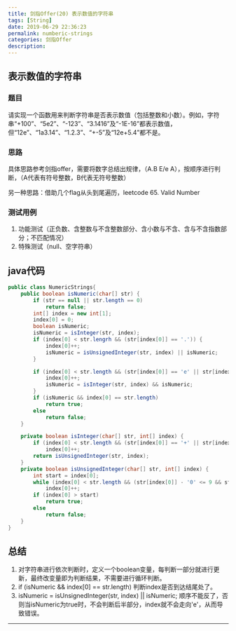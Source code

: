 ```yaml
---
title: 剑指Offer(20) 表示数值的字符串
tags: [String]
date: 2019-06-29 22:36:23
permalink: numberic-strings
categories: 剑指Offer
description:
---
```

<p class="description"></p>


<!-- more -->

## 表示数值的字符串 

### 题目
请实现一个函数用来判断字符串是否表示数值（包括整数和小数）。例如，字符串“+100”、“5e2”、“-123”、“3.1416”及“-1E-16”都表示数值，但“12e”、“1a3.14”、“1.2.3”、“+-5”及“12e+5.4”都不是。


### 思路

具体思路参考剑指offer，需要将数字总结出规律，（A.B E/e A），按顺序进行判断，（A代表有符号整数，B代表无符号整数）

另一种思路：借助几个flag从头到尾遍历，leetcode 65. Valid Number

### 测试用例

1. 功能测试（正负数、含整数与不含整数部分、含小数与不含、含与不含指数部分；不匹配情况）
2. 特殊测试（null、空字符串）

## java代码
```java
public class NumericStrings{
	public boolean isNumeric(char[] str) {
		if (str == null || str.length == 0)
			return false;
		int[] index = new int[1];
		index[0] = 0;
		boolean isNumeric;
		isNumeric = isInteger(str, index);
		if (index[0] < str.lengrh && (str[index[0]] == '.')) {
			index[0]++;
			isNumeric = isUnsignedInteger(str, index) || isNumeric;
		}

		if (index[0] < str.length && (str[index[0]] == 'e' || str[index[0]] == 'E')) {
			index[0]++;
			isNumeric = isInteger(str, index) && isNumeric;
		}
		if (isNumeric && index[0] == str.length)
			return true;
		else
			return false;
	}

	private boolean isInteger(char[] str, int[] index) {
		if (index[0] < str.length && (str[index[0]] == '+' || str[index[0]] == '-'))
			index[0]++;
		return isUnsignedInteger(str, index);
	}
	private boolean isUnsignedInteger(char[] str, int[] index) {
		int start = index[0];
		while (index[0] < str.length && (str[index[0]] - '0' <= 9 && str[index[0]] - '0' >= 0))
			index[0]++;
		if (index[0] > start)
			return true;
		else
			return false;
	}
}
```

## 总结
1. 对字符串进行依次判断时，定义一个boolean变量，每判断一部分就进行更新，最终改变量即为判断结果，不需要进行循环判断。
2. if (isNumeric && index[0] == str.length) 判断index是否到达结尾处了。
3. isNumeric = isUnsignedInteger(str, index) || isNumeric; 顺序不能反了，否则当isNumeric为true时，不会判断后半部分，index就不会走向'e'，从而导致错误。




<hr />